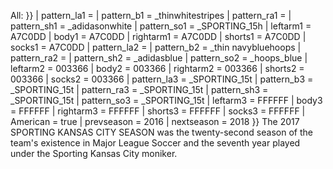 All: }} | pattern_la1 = | pattern_b1 = _thinwhitestripes | pattern_ra1 = | pattern_sh1 = _adidasonwhite | pattern_so1 = _SPORTING_15h | leftarm1 = A7C0DD | body1 = A7C0DD | rightarm1 = A7C0DD | shorts1 = A7C0DD | socks1 = A7C0DD | pattern_la2 = | pattern_b2 = _thin navybluehoops | pattern_ra2 = | pattern_sh2 = _adidasblue | pattern_so2 = _hoops_blue | leftarm2 = 003366 | body2 = 003366 | rightarm2 = 003366 | shorts2 = 003366 | socks2 = 003366 | pattern_la3 = _SPORTING_15t | pattern_b3 = _SPORTING_15t | pattern_ra3 = _SPORTING_15t | pattern_sh3 = _SPORTING_15t | pattern_so3 = _SPORTING_15t | leftarm3 = FFFFFF | body3 = FFFFFF | rightarm3 = FFFFFF | shorts3 = FFFFFF | socks3 = FFFFFF | American = true | prevseason = 2016 | nextseason = 2018 }} The 2017 SPORTING KANSAS CITY SEASON was the twenty-second season of the team's existence in Major League Soccer and the seventh year played under the Sporting Kansas City moniker.
